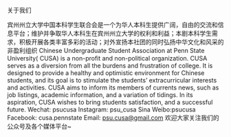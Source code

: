 关于我们

宾州州立大学中国本科学生联合会是一个为华人本科生提供广阔，自由的交流和信息平台；维护并争取华人本科生在宾州州立大学的权利和利益；本剧本科学生需求，积极开展各类丰富多彩的活动；对外宣扬本社团的同时弘扬中华文化和风采的非盈利组织
Chinese Undergraduate Student Association at Penn State University( CUSA) is a non-profit and non-political organization. CUSA serves as a diversion from all the burdens and frustration of college. It is designed to provide a healthy and optimistic environment for Chinese students, and its goal is to stimulate the students’ extracurricular interests and activities. CUSA aims to inform its members of currents news, such as job listings, academic information, and a variation of tidings. In its aspiration, CUSA wishes to bring students satisfaction, and a successful future.
Wechat: psucusa
Instagram: psu_cusa
Sina Weibo:psucusa
Facebook: cusa.pennstate
Email: psu.cusa@gmail.com
欢迎大家关注我们的公众号及各个媒体平台~




